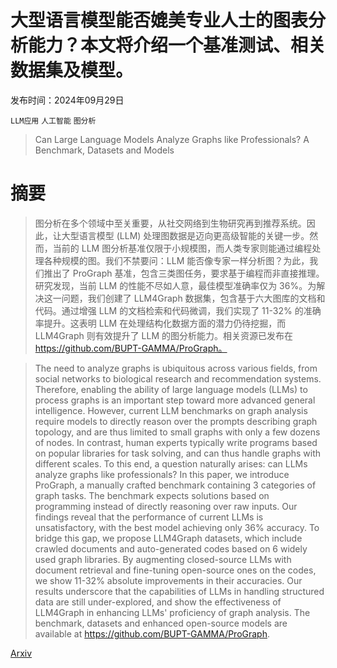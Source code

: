 # 大型语言模型能否媲美专业人士的图表分析能力？本文将介绍一个基准测试、相关数据集及模型。

发布时间：2024年09月29日

`LLM应用` `人工智能` `图分析`

> Can Large Language Models Analyze Graphs like Professionals? A Benchmark, Datasets and Models

# 摘要

> 图分析在多个领域中至关重要，从社交网络到生物研究再到推荐系统。因此，让大型语言模型 (LLM) 处理图数据是迈向更高级智能的关键一步。然而，当前的 LLM 图分析基准仅限于小规模图，而人类专家则能通过编程处理各种规模的图。我们不禁要问：LLM 能否像专家一样分析图？为此，我们推出了 ProGraph 基准，包含三类图任务，要求基于编程而非直接推理。研究发现，当前 LLM 的性能不尽如人意，最佳模型准确率仅为 36%。为解决这一问题，我们创建了 LLM4Graph 数据集，包含基于六大图库的文档和代码。通过增强 LLM 的文档检索和代码微调，我们实现了 11-32% 的准确率提升。这表明 LLM 在处理结构化数据方面的潜力仍待挖掘，而 LLM4Graph 则有效提升了 LLM 的图分析能力。相关资源已发布在 https://github.com/BUPT-GAMMA/ProGraph。

> The need to analyze graphs is ubiquitous across various fields, from social networks to biological research and recommendation systems. Therefore, enabling the ability of large language models (LLMs) to process graphs is an important step toward more advanced general intelligence. However, current LLM benchmarks on graph analysis require models to directly reason over the prompts describing graph topology, and are thus limited to small graphs with only a few dozens of nodes. In contrast, human experts typically write programs based on popular libraries for task solving, and can thus handle graphs with different scales. To this end, a question naturally arises: can LLMs analyze graphs like professionals? In this paper, we introduce ProGraph, a manually crafted benchmark containing 3 categories of graph tasks. The benchmark expects solutions based on programming instead of directly reasoning over raw inputs. Our findings reveal that the performance of current LLMs is unsatisfactory, with the best model achieving only 36% accuracy. To bridge this gap, we propose LLM4Graph datasets, which include crawled documents and auto-generated codes based on 6 widely used graph libraries. By augmenting closed-source LLMs with document retrieval and fine-tuning open-source ones on the codes, we show 11-32% absolute improvements in their accuracies. Our results underscore that the capabilities of LLMs in handling structured data are still under-explored, and show the effectiveness of LLM4Graph in enhancing LLMs' proficiency of graph analysis. The benchmark, datasets and enhanced open-source models are available at https://github.com/BUPT-GAMMA/ProGraph.

[Arxiv](https://arxiv.org/abs/2409.19667)
